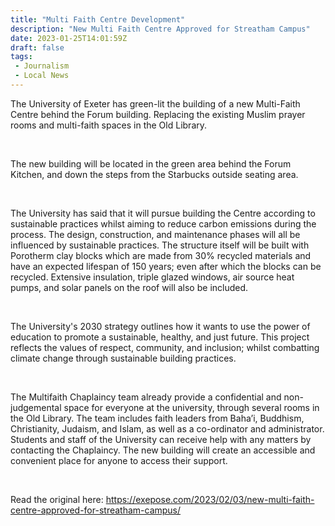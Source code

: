 ```yaml
---
title: "Multi Faith Centre Development"
description: "New Multi Faith Centre Approved for Streatham Campus"
date: 2023-01-25T14:01:59Z
draft: false
tags:
 - Journalism
 - Local News
---
```


The University of Exeter has green-lit the building of a new Multi-Faith Centre behind the Forum building. Replacing the existing Muslim prayer rooms and multi-faith spaces in the Old Library.

&nbsp;

The new building will be located in the green area behind the Forum Kitchen, and down the steps from the Starbucks outside seating area.

&nbsp;

The University has said that it will pursue building the Centre according to sustainable practices whilst aiming to reduce carbon emissions during the process. The design, construction, and maintenance phases will all be influenced by sustainable practices. The structure itself will be built with Porotherm clay blocks which are made from 30% recycled materials and have an expected lifespan of 150 years; even after which the blocks can be recycled. Extensive insulation, triple glazed windows, air source heat pumps, and solar panels on the roof will also be included.

&nbsp;

The University's 2030 strategy outlines how it wants to use the power of education to promote a sustainable, healthy, and just future. This project reflects the values of respect, community, and inclusion; whilst combatting climate change through sustainable building practices.

&nbsp;

The Multifaith Chaplaincy team already provide a confidential and non-judgemental space for everyone at the university, through several rooms in the Old Library. The team includes faith leaders from Baha’i, Buddhism, Christianity, Judaism, and Islam, as well as a co-ordinator and administrator. Students and staff of the University can receive help with any matters by contacting the Chaplaincy. The new building will create an accessible and convenient place for anyone to access their support.

&nbsp;

Read the original here: https://exepose.com/2023/02/03/new-multi-faith-centre-approved-for-streatham-campus/